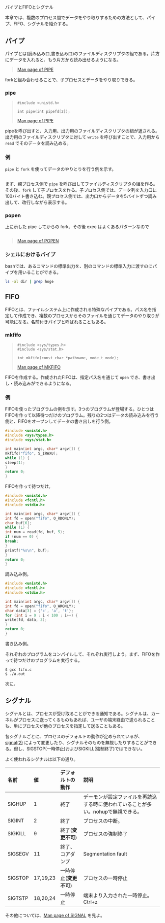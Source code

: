 #
パイプとFIFOとシグナル

本章では、複数のプロセス間でデータをやり取りするための方法として、パイプ、FIFO、シグナルを紹介する。

## パイプ

パイプとは\(読み込み口,書き込み口\)のファイルディスクリプタの組である。片方にデータを入れると、もう片方から読み出せるようになる。

> [Man page of PIPE](https://linuxjm.osdn.jp/html/LDP_man-pages/man2/pipe.2.html)

forkと組み合わせることで、子プロセスとデータをやり取りできる。

### pipe

> ```
> #include <unistd.h>
>
> int pipe(int pipefd[2]);
> ```
> [Man page of PIPE](https://linuxjm.osdn.jp/html/LDP_man-pages/man2/pipe.2.html)

pipeを呼び出すと、入力用、出力用のファイルディスクリプタの組が返される。出力用のファイルディスクリプタに対して `write` を呼び出すことで、入力用から `read` でそのデータを読み込める。


### 例

`pipe` と `fork` を使ってデータのやりとりを行う例を示す。

```c

```

まず、親プロセス側で `pipe` を呼び出してファイルディスクリプタの組を作る。その後、`fork` して子プロセスを作る。子プロセス側では、データ列を入力口に100バイト書き込む。親プロセス側では、出力口からデータを5バイトずつ読み出して、改行しながら表示する。

### popen

上に示した pipe してからの fork、その後 exec はよくあるパターンなので

```
```
> [Man page of POPEN](https://linuxjm.osdn.jp/html/LDP_man-pages/man3/popen.3.html)


### シェルにおけるパイプ

bashでは、あるコマンドの標準出力を、別のコマンドの標準入力に渡すのにパイプを用いることができる。

```sh
ls -al dir | grep hoge
```

## FIFO

FIFOとは、ファイルシステム上に作成される特殊なパイプである。パス名を指定して作成でき、複数のプロセスからそのファイルを通じてデータのやり取りが可能になる。名前付きパイプと呼ばれることもある。

### mkfifo

> ```
> #include <sys/types.h>
> #include <sys/stat.h>
>
> int mkfifo(const char *pathname, mode_t mode);
> ```
> [Man page of MKFIFO](https://linuxjm.osdn.jp/html/LDP_man-pages/man3/mkfifo.3.html)

FIFOを作成する。作成されたFIFOは、指定パス名を通じて `open` でき、書き出し・読み込みができるようになる。

### 例

FIFOを使ったプログラムの例を示す。3つのプログラムが登場する。ひとつはFIFOを作って以降待つだけのプログラム。残りの2つはデータの読み込みを行う側と、FIFOをオープンしてデータの書き出しを行う側。


```c
#include <unistd.h>
#include <sys/types.h>
#include <sys/stat.h>

int main(int argc, char* argv[]) {
mkfifo("fifo", S_IRWXU);
while (1) {
sleep(1);
}
return 0;
}
```

FIFOを作って待つだけ。

```c
#include <unistd.h>
#include <fcntl.h>
#include <stdio.h>

int main(int argc, char* argv[]) {
int fd = open("fifo", O_RDONLY);
char buf[6];
while (1) {
int num = read(fd, buf, 5);
if (num == 0) {
break;
}
printf("%s\n", buf);
}
return 0;
}
```

読み込み側。


```c
#include <unistd.h>
#include <fcntl.h>
#include <stdio.h>

int main(int argc, char* argv[]) {
int fd = open("fifo", O_WRONLY);
char data[3] = {'c', 'a', 't'};
for (int i = 0 ; i < 100 ; i++) {
write(fd, data, 3);
}
return 0;
}
```

書き込み側。


それぞれのプログラムをコンパイルして、それぞれ実行しよう。まず、FIFOを作って待つだけのプログラムを実行する。


```
$ gcc fifo.c
$ ./a.out
```

次に、




## シグナル

シグナルとは、プロセスが受け取ることができる通知である。シグナルは、カーネルがプロセスに送ってくるものもあれば、ユーザの端末経由で送られることも、単にプロセスが他のプロセスを指定して送ることもある。

各シグナルごとに、プロセスのデフォルトの動作が定められているが、[signal\(2\)](https://linuxjm.osdn.jp/html/LDP_man-pages/man2/signal.2.html) によって変更したり、シグナルそのものを無視したりすることができる。但し、SIGSTOP\(一時停止\)およびSIGKILL\(強制終了\)ではできない。

よく使われるシグナルは以下の通り。

| 名前 | 値 | デフォルトの動作 | 説明 |
| :--- | :--- | :--- | :--- |
| SIGHUP | 1 | 終了 | デーモンが設定ファイルを再読込する時に使われていることが多い。nohupで無視できる。 |
| SIGINT | 2 | 終了 | プロセスの中断。 |
| SIGKILL | 9 | 終了\(**変更不可**\) | プロセスの強制終了 |
| SIGSEGV | 11 | 終了、コアダンプ | Segmentation fault |
| SIGSTOP | 17,19,23 | 一時停止\(**変更不可**\) | プロセスの一時停止 |
| SIGTSTP | 18,20,24 | 一時停止 | 端末より入力された一時停止。Ctrl+z |


その他については、[Man page of SIGNAL](https://linuxjm.osdn.jp/html/LDP_man-pages/man7/signal.7.html) を見よ。

